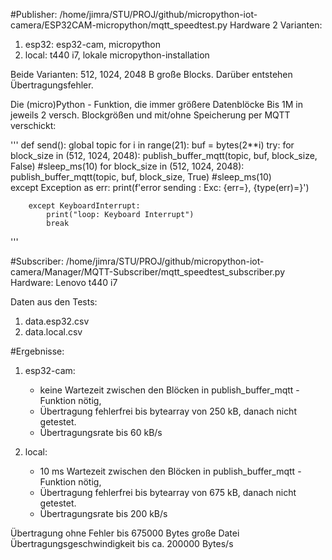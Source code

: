#Publisher: 
/home/jimra/STU/PROJ/github/micropython-iot-camera/ESP32CAM-micropython/mqtt_speedtest.py
Hardware 2 Varianten:
1. esp32: esp32-cam, micropython
2. local: t440 i7, lokale micropython-installation 

Beide Varianten: 512, 1024, 2048 B große Blocks. Darüber entstehen Übertragungsfehler.

Die (micro)Python - Funktion, die immer größere Datenblöcke Bis 1M in jeweils 2 versch. Blockgrößen und mit/ohne Speicherung per MQTT verschickt:

'''
def send():
    global topic
    for i in range(21):
        buf = bytes(2**i)
        try:
            for block_size in (512, 1024, 2048):
                publish_buffer_mqtt(topic, buf, block_size, False)
                #sleep_ms(10)
            for block_size in (512, 1024, 2048):
                publish_buffer_mqtt(topic, buf, block_size, True)
                #sleep_ms(10)  
        except Exception as err:
            print(f'error sending : Exc: {err=}, {type(err)=}')
            
        except KeyboardInterrupt:
            print("loop: Keyboard Interrupt")
            break
'''

#Subscriber:
/home/jimra/STU/PROJ/github/micropython-iot-camera/Manager/MQTT-Subscriber/mqtt_speedtest_subscriber.py
Hardware: Lenovo t440 i7

Daten aus den Tests: 
1. data.esp32.csv
2. data.local.csv

#Ergebnisse: 

1. esp32-cam: 
    - keine Wartezeit zwischen den Blöcken in publish_buffer_mqtt - Funktion nötig, 
    - Übertragung fehlerfrei bis bytearray von 250 kB, danach nicht getestet.
    - Übertragungsrate bis 60 kB/s

2. local: 
    - 10 ms Wartezeit zwischen den Blöcken in publish_buffer_mqtt - Funktion nötig, 
    - Übertragung fehlerfrei bis bytearray von 675 kB, danach nicht getestet.
    - Übertragungsrate bis 200 kB/s


Übertragung ohne Fehler bis 675000 Bytes große Datei
Übertragungsgeschwindigkeit bis ca. 200000 Bytes/s
